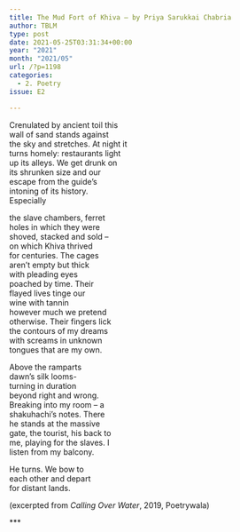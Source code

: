 ```yaml
---
title: The Mud Fort of Khiva – by Priya Sarukkai Chabria
author: TBLM
type: post
date: 2021-05-25T03:31:34+00:00
year: "2021"
month: "2021/05"
url: /?p=1198
categories:
  - 2. Poetry
issue: E2

---
```

Crenulated by ancient toil this  
wall of sand stands against  
the sky and stretches. At night it  
turns homely: restaurants light  
up its alleys. We get drunk on  
its shrunken size and our  
escape from the guide’s  
intoning of its history.  
Especially

the slave chambers, ferret  
holes in which they were  
shoved, stacked and sold –  
on which Khiva thrived  
for centuries. The cages  
aren’t empty but thick  
with pleading eyes  
poached by time. Their  
flayed lives tinge our  
wine with tannin  
however much we pretend  
otherwise. Their fingers lick  
the contours of my dreams  
with screams in unknown  
tongues that are my own.

Above the ramparts  
dawn’s silk looms-  
turning in duration  
beyond right and wrong.  
Breaking into my room – a  
shakuhachi’s notes. There  
he stands at the massive  
gate, the tourist, his back to  
me, playing for the slaves. I  
listen from my balcony.

He turns. We bow to  
each other and depart  
for distant lands.

(excerpted from _Calling Over Water_, 2019, Poetrywala)

\***